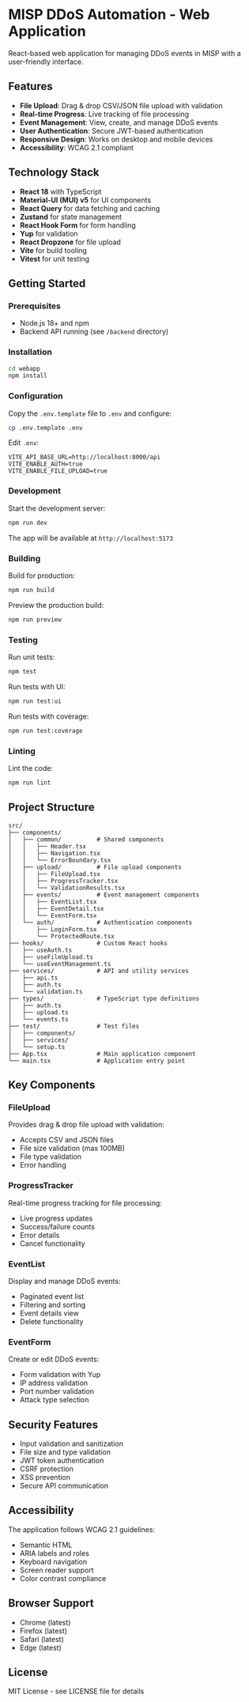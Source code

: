 # MISP DDoS Automation - Web Application

React-based web application for managing DDoS events in MISP with a user-friendly interface.

## Features

- **File Upload**: Drag & drop CSV/JSON file upload with validation
- **Real-time Progress**: Live tracking of file processing
- **Event Management**: View, create, and manage DDoS events
- **User Authentication**: Secure JWT-based authentication
- **Responsive Design**: Works on desktop and mobile devices
- **Accessibility**: WCAG 2.1 compliant

## Technology Stack

- **React 18** with TypeScript
- **Material-UI (MUI) v5** for UI components
- **React Query** for data fetching and caching
- **Zustand** for state management
- **React Hook Form** for form handling
- **Yup** for validation
- **React Dropzone** for file upload
- **Vite** for build tooling
- **Vitest** for unit testing

## Getting Started

### Prerequisites

- Node.js 18+ and npm
- Backend API running (see `/backend` directory)

### Installation

```bash
cd webapp
npm install
```

### Configuration

Copy the `.env.template` file to `.env` and configure:

```bash
cp .env.template .env
```

Edit `.env`:
```
VITE_API_BASE_URL=http://localhost:8000/api
VITE_ENABLE_AUTH=true
VITE_ENABLE_FILE_UPLOAD=true
```

### Development

Start the development server:

```bash
npm run dev
```

The app will be available at `http://localhost:5173`

### Building

Build for production:

```bash
npm run build
```

Preview the production build:

```bash
npm run preview
```

### Testing

Run unit tests:

```bash
npm test
```

Run tests with UI:

```bash
npm run test:ui
```

Run tests with coverage:

```bash
npm run test:coverage
```

### Linting

Lint the code:

```bash
npm run lint
```

## Project Structure

```
src/
├── components/
│   ├── common/          # Shared components
│   │   ├── Header.tsx
│   │   ├── Navigation.tsx
│   │   └── ErrorBoundary.tsx
│   ├── upload/          # File upload components
│   │   ├── FileUpload.tsx
│   │   ├── ProgressTracker.tsx
│   │   └── ValidationResults.tsx
│   ├── events/          # Event management components
│   │   ├── EventList.tsx
│   │   ├── EventDetail.tsx
│   │   └── EventForm.tsx
│   └── auth/            # Authentication components
│       ├── LoginForm.tsx
│       └── ProtectedRoute.tsx
├── hooks/               # Custom React hooks
│   ├── useAuth.ts
│   ├── useFileUpload.ts
│   └── useEventManagement.ts
├── services/            # API and utility services
│   ├── api.ts
│   ├── auth.ts
│   └── validation.ts
├── types/               # TypeScript type definitions
│   ├── auth.ts
│   ├── upload.ts
│   └── events.ts
├── test/                # Test files
│   ├── components/
│   ├── services/
│   └── setup.ts
├── App.tsx              # Main application component
└── main.tsx             # Application entry point
```

## Key Components

### FileUpload
Provides drag & drop file upload with validation:
- Accepts CSV and JSON files
- File size validation (max 100MB)
- File type validation
- Error handling

### ProgressTracker
Real-time progress tracking for file processing:
- Live progress updates
- Success/failure counts
- Error details
- Cancel functionality

### EventList
Display and manage DDoS events:
- Paginated event list
- Filtering and sorting
- Event details view
- Delete functionality

### EventForm
Create or edit DDoS events:
- Form validation with Yup
- IP address validation
- Port number validation
- Attack type selection

## Security Features

- Input validation and sanitization
- File size and type validation
- JWT token authentication
- CSRF protection
- XSS prevention
- Secure API communication

## Accessibility

The application follows WCAG 2.1 guidelines:
- Semantic HTML
- ARIA labels and roles
- Keyboard navigation
- Screen reader support
- Color contrast compliance

## Browser Support

- Chrome (latest)
- Firefox (latest)
- Safari (latest)
- Edge (latest)

## License

MIT License - see LICENSE file for details
